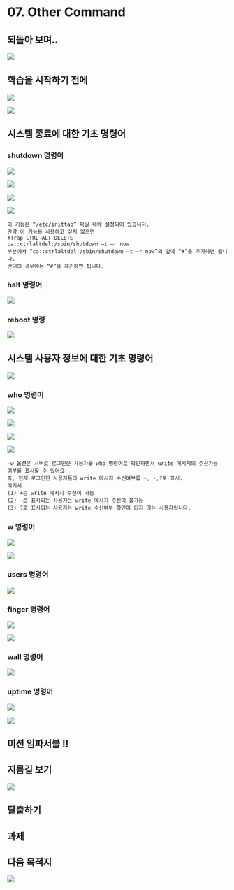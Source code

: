 # 07. Other Command

## 되돌아 보며.. 

![](../../../.gitbook/assets/image%20%28709%29.png)

## 학습을 시작하기 전에 

![](../../../.gitbook/assets/image%20%28748%29.png)



![](../../../.gitbook/assets/image%20%28774%29.png)

## 시스템 종료에 대한 기초 명령어 

### shutdown 명령어  

![](../../../.gitbook/assets/image%20%28789%29.png)

![](../../../.gitbook/assets/image%20%28763%29.png)

![](../../../.gitbook/assets/image%20%28770%29.png)

![](../../../.gitbook/assets/image%20%28798%29.png)

```text
이 기능은 “/etc/inittab” 파일 내에 설정되어 있습니다. 
만약 이 기능을 사용하고 싶지 않으면 
#Trap CTRL-ALT-DELETE 
ca::ctrlaltdel:/sbin/shutdown –t –r now
부분에서 “ca::ctrlaltdel:/sbin/shutdown –t –r now”의 앞에 “#”을 추가하면 됩니다. 
반대의 경우에는 “#”을 제거하면 됩니다.
```

### halt 명령어

![](../../../.gitbook/assets/image%20%28808%29.png)

### reboot 명령

![](../../../.gitbook/assets/image%20%28767%29.png)

## 시스템 사용자 정보에 대한 기초 명령어

![](../../../.gitbook/assets/image%20%28752%29.png)

### who 명령어 

![](../../../.gitbook/assets/image%20%28805%29.png)

![](../../../.gitbook/assets/image%20%28795%29.png)

![](../../../.gitbook/assets/image%20%28778%29.png)

![](../../../.gitbook/assets/image%20%28772%29.png)

```text
-w 옵션은 서버로 로그인한 사용자를 who 명령어로 확인하면서 write 메시지의 수신가능
여부를 표시할 수 있어요.
즉, 현재 로그인한 사용자들의 write 메시지 수신여부를 +, -,?로 표시. 
여기서 
(1) +는 write 메시지 수신이 가능 
(2) -로 표시되는 사용자는 write 메시지 수신이 불가능
(3) ?로 표시되는 사용자는 write 수신여부 확인이 되지 않는 사용자입니다. 
```

### w 명령어 

![](../../../.gitbook/assets/image%20%28793%29.png)

![](../../../.gitbook/assets/image%20%28747%29.png)

### users 명령어 

![](../../../.gitbook/assets/image%20%28787%29.png)

###  finger 명령어 

![](../../../.gitbook/assets/image%20%28768%29.png)

![](../../../.gitbook/assets/image%20%28756%29.png)

### wall 명령어 

![](../../../.gitbook/assets/image%20%28744%29.png)

### uptime 명령어

![](../../../.gitbook/assets/image%20%28759%29.png)

![](../../../.gitbook/assets/image%20%28812%29.png)



## 미션 임파서블 !! 

## 지름길 보기 

![](../../../.gitbook/assets/image%20%28757%29.png)

## 탈출하기

## 과제 

## 다음 목적지

![](../../../.gitbook/assets/image%20%28754%29.png)

